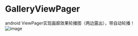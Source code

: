 # GalleryViewPager
android ViewPager实现画廊效果轮播图（两边露出），带自动轮播！  
![image](https://github.com/HuCanui/GalleryViewPager/raw／master/images/S70331-143304.jpg)
